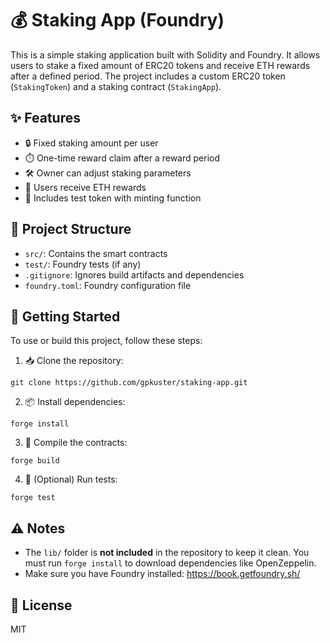 # 💰 Staking App (Foundry)

This is a simple staking application built with Solidity and Foundry. It allows users to stake a fixed amount of ERC20 tokens and receive ETH rewards after a defined period. The project includes a custom ERC20 token (`StakingToken`) and a staking contract (`StakingApp`).

## ✨ Features

- 🔒 Fixed staking amount per user
- ⏱️ One-time reward claim after a reward period
- 🛠️ Owner can adjust staking parameters
- 💸 Users receive ETH rewards
- 🧪 Includes test token with minting function

## 📁 Project Structure

- `src/`: Contains the smart contracts
- `test/`: Foundry tests (if any)
- `.gitignore`: Ignores build artifacts and dependencies
- `foundry.toml`: Foundry configuration file

## 🚀 Getting Started

To use or build this project, follow these steps:

1. 📥 Clone the repository:
```
git clone https://github.com/gpkuster/staking-app.git
```

2. 📦 Install dependencies:
```
forge install
```
3. 🧱 Compile the contracts:
```
forge build
```
4. 🧪 (Optional) Run tests:
```
forge test
```
## ⚠️ Notes

- The `lib/` folder is **not included** in the repository to keep it clean. You must run `forge install` to download dependencies like OpenZeppelin.
- Make sure you have Foundry installed: https://book.getfoundry.sh/

## 🪪 License

MIT
